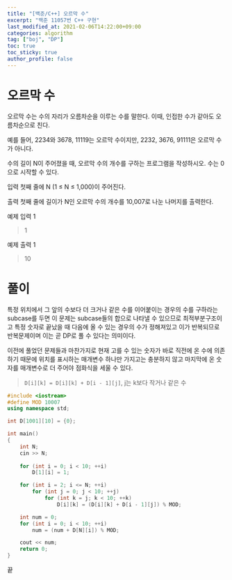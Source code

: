 ```yaml
---
title: "[백준/C++] 오르막 수"
excerpt: "백준 11057번 C++ 구현"
last_modified_at: 2021-02-06T14:22:00+09:00
categories: algorithm
tag: ["boj", "DP"]
toc: true
toc_sticky: true
author_profile: false
---
```


# 오르막 수

오르막 수는 수의 자리가 오름차순을 이루는 수를 말한다. 이때, 인접한 수가 같아도 오름차순으로 친다.

예를 들어, 2234와 3678, 11119는 오르막 수이지만, 2232, 3676, 91111은 오르막 수가 아니다.

수의 길이 N이 주어졌을 때, 오르막 수의 개수를 구하는 프로그램을 작성하시오. 수는 0으로 시작할 수 있다.

입력
첫째 줄에 N (1 ≤ N ≤ 1,000)이 주어진다.

출력
첫째 줄에 길이가 N인 오르막 수의 개수를 10,007로 나눈 나머지를 출력한다.

예제 입력 1

> 1  

예제 출력 1

> 10  

# 풀이

특정 위치에서 그 앞의 수보다 더 크거나 같은 수를 이어붙이는 경우의 수를 구하라는 subcase를 두면 이 문제는 subcase들의 합으로 나타낼 수 있으므로 최적부분구조이고
특정 숫자로 끝났을 때 다음에 올 수 있는 경우의 수가 정해져있고 이가 반복되므로 반복문제이며 이는 곧 DP로 풀 수 있다는 의미이다.

이전에 풀었던 문제들과 마찬가지로 현재 고를 수 있는 숫자가 바로 직전에 온 수에 의존하기 때문에 위치를 표시하는 매개변수 하나만 가지고는 충분하지 않고 마지막에 온 숫자를 매개변수로 더 주어야 점화식을 세울 수 있다.

> `D[i][k] = D[i][k] + D[i - 1][j]`, j는 k보다 작거나 같은 수

``` c++
#include <iostream>
#define MOD 10007
using namespace std;

int D[1001][10] = {0};

int main()
{
	int N;
	cin >> N;
	
	for (int i = 0; i < 10; ++i)
		D[1][i] = 1;

	for (int i = 2; i <= N; ++i)
		for (int j = 0; j < 10; ++j)
			for (int k = j; k < 10; ++k)
				D[i][k] = (D[i][k] + D[i - 1][j]) % MOD;

	int num = 0;
	for (int i = 0; i < 10; ++i)
		num = (num + D[N][i]) % MOD;

	cout << num;
	return 0;
}
```

끝